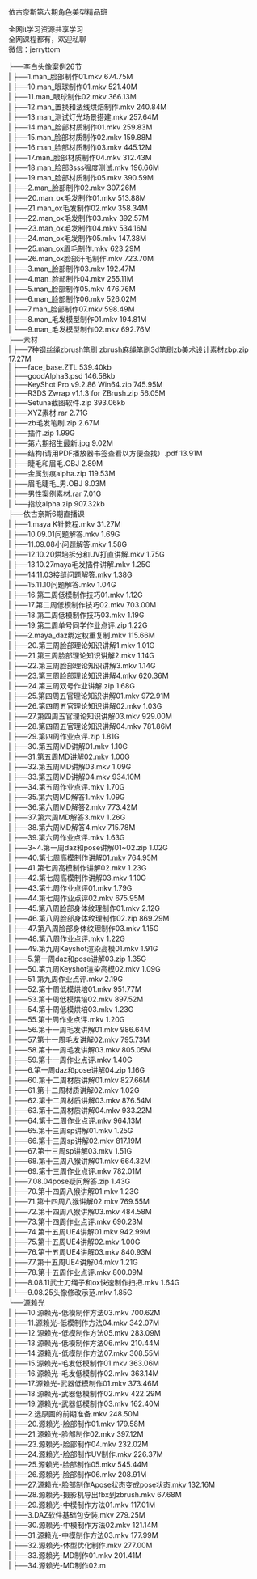 依古奈斯第六期角色美型精品班

全网it学习资源共享学习<br>全网课程都有，欢迎私聊<br>微信：jerryttom<br>

├──李白头像案例26节<br> | ├──1.man_脸部制作01.mkv 674.75M<br> | ├──10.man_眼球制作01.mkv 521.40M<br> | ├──11.man_眼球制作02.mkv 366.13M<br> | ├──12.man_置换和法线烘焙制作.mkv 240.84M<br> | ├──13.man_测试灯光场景搭建.mkv 257.64M<br> | ├──14.man_脸部材质制作01.mkv 259.83M<br> | ├──15.man_脸部材质制作02.mkv 159.88M<br> | ├──16.man_脸部材质制作03.mkv 445.12M<br> | ├──17.man_脸部材质制作04.mkv 312.43M<br> | ├──18.man_脸部3sss强度测试.mkv 196.66M<br> | ├──19.man_脸部材质制作05.mkv 390.59M<br> | ├──2.man_脸部制作02.mkv 307.26M<br> | ├──20.man_ox毛发制作01.mkv 513.88M<br> | ├──21.man_ox毛发制作02.mkv 358.34M<br> | ├──22.man_ox毛发制作03.mkv 392.57M<br> | ├──23.man_ox毛发制作04.mkv 534.16M<br> | ├──24.man_ox毛发制作05.mkv 147.38M<br> | ├──25.man_ox眉毛制作.mkv 623.29M<br> | ├──26.man_ox脸部汗毛制作.mkv 723.70M<br> | ├──3.man_脸部制作03.mkv 192.47M<br> | ├──4.man_脸部制作04.mkv 255.11M<br> | ├──5.man_脸部制作05.mkv 476.76M<br> | ├──6.man_脸部制作06.mkv 526.02M<br> | ├──7.man_脸部制作07.mkv 598.49M<br> | ├──8.man_毛发模型制作01.mkv 194.81M<br> | └──9.man_毛发模型制作02.mkv 692.76M<br> ├──素材<br> | ├──7种钢丝绳zbrush笔刷 zbrush麻绳笔刷3d笔刷zb美术设计素材zbp.zip 17.27M<br> | ├──face_base.ZTL 539.40kb<br> | ├──goodAlpha3.psd 146.58kb<br> | ├──KeyShot Pro v9.2.86 Win64.zip 745.95M<br> | ├──R3DS Zwrap v1.1.3 for ZBrush.zip 56.05M<br> | ├──Setuna截图软件.zip 393.06kb<br> | ├──XYZ素材.rar 2.71G<br> | ├──zb毛发笔刷.zip 2.67M<br> | ├──插件.zip 1.99G<br> | ├──第六期招生最新.jpg 9.02M<br> | ├──结构(请用PDF播放器书签查看以方便查找）.pdf 13.91M<br> | ├──睫毛和眉毛.OBJ 2.89M<br> | ├──金属划痕alpha.zip 119.53M<br> | ├──眉毛睫毛_男.OBJ 8.03M<br> | ├──男性案例素材.rar 7.01G<br> | └──指纹alpha.zip 907.32kb<br> ├──依古奈斯6期直播课<br> | ├──1.maya K针教程.mkv 31.27M<br> | ├──10.09.01问题解答.mkv 1.69G<br> | ├──11.09.08小问题解答.mkv 1.58G<br> | ├──12.10.20烘培拆分和UV打直讲解.mkv 1.75G<br> | ├──13.10.27maya毛发插件讲解.mkv 1.25G<br> | ├──14.11.03接缝问题解答.mkv 1.38G<br> | ├──15.11.10问题解答.mkv 1.04G<br> | ├──16.第二周低模制作技巧01.mkv 1.12G<br> | ├──17.第二周低模制作技巧02.mkv 703.00M<br> | ├──18.第二周低模制作技巧03.mkv 1.19G<br> | ├──19.第二周单号同学作业点评.zip 1.22G<br> | ├──2.maya_daz绑定权重复制.mkv 115.66M<br> | ├──20.第三周脸部理论知识讲解1.mkv 1.01G<br> | ├──21.第三周脸部理论知识讲解2.mkv 1.14G<br> | ├──22.第三周脸部理论知识讲解3.mkv 1.14G<br> | ├──23.第三周脸部理论知识讲解4.mkv 620.36M<br> | ├──24.第三周双号作业讲解.zip 1.68G<br> | ├──25.第四周五官理论知识讲解01.mkv 972.91M<br> | ├──26.第四周五官理论知识讲解02.mkv 1.03G<br> | ├──27.第四周五官理论知识讲解03.mkv 929.00M<br> | ├──28.第四周五官理论知识讲解04.mkv 781.86M<br> | ├──29.第四周作业点评.zip 1.81G<br> | ├──30.第五周MD讲解01.mkv 1.10G<br> | ├──31.第五周MD讲解02.mkv 1.00G<br> | ├──32.第五周MD讲解03.mkv 1.09G<br> | ├──33.第五周MD讲解04.mkv 934.10M<br> | ├──34.第五周作业点评.mkv 1.70G<br> | ├──35.第六周MD解答1.mkv 1.09G<br> | ├──36.第六周MD解答2.mkv 773.42M<br> | ├──37.第六周MD解答3.mkv 1.26G<br> | ├──38.第六周MD解答4.mkv 715.78M<br> | ├──39.第六周作业点评.mkv 1.63G<br> | ├──3~4.第一周daz和pose讲解01~02.zip 1.02G<br> | ├──40.第七周高模制作讲解01.mkv 764.95M<br> | ├──41.第七周高模制作讲解02.mkv 1.23G<br> | ├──42.第七周高模制作讲解03.mkv 1.10G<br> | ├──43.第七周作业点评01.mkv 1.79G<br> | ├──44.第七周作业点评02.mkv 675.95M<br> | ├──45.第八周脸部身体纹理制作01.mkv 2.12G<br> | ├──46.第八周脸部身体纹理制作02.zip 869.29M<br> | ├──47.第八周脸部身体纹理制作03.mkv 1.15G<br> | ├──48.第八周作业点评.mkv 1.22G<br> | ├──49.第九周Keyshot渲染高模01.mkv 1.91G<br> | ├──5.第一周daz和pose讲解03.zip 1.35G<br> | ├──50.第九周Keyshot渲染高模02.mkv 1.09G<br> | ├──51.第九周作业点评.mkv 2.19G<br> | ├──52.第十周低模烘培01.mkv 951.77M<br> | ├──53.第十周低模烘培02.mkv 897.52M<br> | ├──54.第十周低模烘培03.mkv 1.23G<br> | ├──55.第十周作业点评.mkv 1.20G<br> | ├──56.第十一周毛发讲解01.mkv 986.64M<br> | ├──57.第十一周毛发讲解02.mkv 795.73M<br> | ├──58.第十一周毛发讲解03.mkv 805.05M<br> | ├──59.第十一周作业点评.mkv 1.40G<br> | ├──6.第一周daz和pose讲解04.zip 1.16G<br> | ├──60.第十二周材质讲解01.mkv 827.66M<br> | ├──61.第十二周材质讲解02.mkv 1.02G<br> | ├──62.第十二周材质讲解03.mkv 876.54M<br> | ├──63.第十二周材质讲解04.mkv 933.22M<br> | ├──64.第十二周作业点评.mkv 964.13M<br> | ├──65.第十三周sp讲解01.mkv 1.25G<br> | ├──66.第十三周sp讲解02.mkv 817.19M<br> | ├──67.第十三周sp讲解03.mkv 1.51G<br> | ├──68.第十三周八猴讲解01.mkv 664.32M<br> | ├──69.第十三周作业点评.mkv 782.01M<br> | ├──7.08.04pose疑问解答.zip 1.43G<br> | ├──70.第十四周八猴讲解01.mkv 1.23G<br> | ├──71.第十四周八猴讲解02.mkv 769.55M<br> | ├──72.第十四周八猴讲解03.mkv 484.58M<br> | ├──73.第十四周作业点评.mkv 690.23M<br> | ├──74.第十五周UE4讲解01.mkv 942.99M<br> | ├──75.第十五周UE4讲解02.mkv 1.00G<br> | ├──76.第十五周UE4讲解03.mkv 840.93M<br> | ├──77.第十五周UE4讲解04.mkv 1.21G<br> | ├──78.第十五周作业点评.mkv 800.09M<br> | ├──8.08.11武士刀绳子和ox快速制作扫把.mkv 1.64G<br> | └──9.08.25头像修改示范.mkv 1.85G<br> └──源赖光<br> | ├──10.源赖光-低模制作方法03.mkv 700.62M<br> | ├──11.源赖光-低模制作方法04.mkv 342.07M<br> | ├──12.源赖光-低模制作方法05.mkv 283.09M<br> | ├──13.源赖光-低模制作方法06.mkv 210.44M<br> | ├──14.源赖光-低模制作方法07.mkv 308.55M<br> | ├──15.源赖光-毛发低模制作01.mkv 363.06M<br> | ├──16.源赖光-毛发低模制作02.mkv 363.14M<br> | ├──17.源赖光-武器低模制作01.mkv 373.46M<br> | ├──18.源赖光-武器低模制作02.mkv 422.29M<br> | ├──19.源赖光-武器低模制作03.mkv 162.40M<br> | ├──2.选原画的前期准备.mkv 248.50M<br> | ├──20.源赖光-脸部制作01.mkv 179.58M<br> | ├──21.源赖光-脸部制作02.mkv 397.12M<br> | ├──23.源赖光-脸部制作04.mkv 232.02M<br> | ├──24.源赖光-脸部制作UV制作.mkv 226.37M<br> | ├──25.源赖光-脸部制作05.mkv 545.44M<br> | ├──26.源赖光-脸部制作06.mkv 208.91M<br> | ├──27.源赖光-脸部制作Apose状态变成pose状态.mkv 132.16M<br> | ├──28.源赖光-摄影机导出fbx到zbrush.mkv 67.68M<br> | ├──29.源赖光-中模制作方法01.mkv 117.01M<br> | ├──3.DAZ软件基础包安装.mkv 279.25M<br> | ├──30.源赖光-中模制作方法02.mkv 121.14M<br> | ├──31.源赖光-中模制作方法03.mkv 177.99M<br> | ├──32.源赖光-体型优化制作.mkv 277.00M<br> | ├──33.源赖光-MD制作01.mkv 201.41M<br> | ├──34.源赖光-MD制作02.m